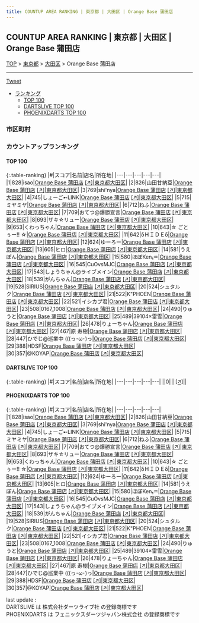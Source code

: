 ```yaml
---
title: COUNTUP AREA RANKING | 東京都 | 大田区 | Orange Base 蒲田店
---
```

## COUNTUP AREA RANKING | 東京都 | 大田区 | Orange Base 蒲田店

[TOP](/darts/rank/) > [東京都](/darts/rank/東京都/) > [大田区](/darts/rank/東京都/大田区/) > Orange Base 蒲田店

___

<a href="https://twitter.com/share?ref_src=twsrc%5Etfw" data-text="COUNTUP AREA RANKING | 東京都大田区Orange Base 蒲田店" class="twitter-share-button" data-hashtags="DARTSLIVE,PHOENIXDARTS,darts,ダーツ" data-show-count="false">Tweet</a>

* [ランキング](#カウントアップランキング)
    * [TOP 100](#top-100)
    * [DARTSLIVE TOP 100](#dartslive-top-100)
    * [PHOENIXDARTS TOP 100](#phoenixdarts-top-100)

### 市区町村

<ul>

</ul>

### カウントアップランキング

#### TOP 100



{:.table-ranking}
|#|スコア|名前|店名|所在地|
|---|---|---|---|---|
|1|828|<span class="rank-name-pd">isao</span>|<a href="/darts/rank/shops/92017.html">Orange Base 蒲田店</a> <a href="https://vs.phoenixdarts.com/jp/shop/shopDetailInfo/s_92017?s_seq=92017">[↗]</a>|<a href="/darts/rank/東京都/大田区">東京都大田区</a>|
|2|826|<span class="rank-name-pd">山田甘納豆</span>|<a href="/darts/rank/shops/92017.html">Orange Base 蒲田店</a> <a href="https://vs.phoenixdarts.com/jp/shop/shopDetailInfo/s_92017?s_seq=92017">[↗]</a>|<a href="/darts/rank/東京都/大田区">東京都大田区</a>|
|3|769|<span class="rank-name-pd">shi&#x27;nya</span>|<a href="/darts/rank/shops/92017.html">Orange Base 蒲田店</a> <a href="https://vs.phoenixdarts.com/jp/shop/shopDetailInfo/s_92017?s_seq=92017">[↗]</a>|<a href="/darts/rank/東京都/大田区">東京都大田区</a>|
|4|745|<span class="rank-name-pd">しょーご➸LINK</span>|<a href="/darts/rank/shops/92017.html">Orange Base 蒲田店</a> <a href="https://vs.phoenixdarts.com/jp/shop/shopDetailInfo/s_92017?s_seq=92017">[↗]</a>|<a href="/darts/rank/東京都/大田区">東京都大田区</a>|
|5|715|<span class="rank-name-pd">ミヤミヤ</span>|<a href="/darts/rank/shops/92017.html">Orange Base 蒲田店</a> <a href="https://vs.phoenixdarts.com/jp/shop/shopDetailInfo/s_92017?s_seq=92017">[↗]</a>|<a href="/darts/rank/東京都/大田区">東京都大田区</a>|
|6|712|<span class="rank-name-pd">ねふ</span>|<a href="/darts/rank/shops/92017.html">Orange Base 蒲田店</a> <a href="https://vs.phoenixdarts.com/jp/shop/shopDetailInfo/s_92017?s_seq=92017">[↗]</a>|<a href="/darts/rank/東京都/大田区">東京都大田区</a>|
|7|709|<span class="rank-name-pd">おてつ@爆勝宣言</span>|<a href="/darts/rank/shops/92017.html">Orange Base 蒲田店</a> <a href="https://vs.phoenixdarts.com/jp/shop/shopDetailInfo/s_92017?s_seq=92017">[↗]</a>|<a href="/darts/rank/東京都/大田区">東京都大田区</a>|
|8|693|<span class="rank-name-pd">ザキ☆リュー</span>|<a href="/darts/rank/shops/92017.html">Orange Base 蒲田店</a> <a href="https://vs.phoenixdarts.com/jp/shop/shopDetailInfo/s_92017?s_seq=92017">[↗]</a>|<a href="/darts/rank/東京都/大田区">東京都大田区</a>|
|9|653|<span class="rank-name-pd">くわっちゃん</span>|<a href="/darts/rank/shops/92017.html">Orange Base 蒲田店</a> <a href="https://vs.phoenixdarts.com/jp/shop/shopDetailInfo/s_92017?s_seq=92017">[↗]</a>|<a href="/darts/rank/東京都/大田区">東京都大田区</a>|
|10|643|<span class="rank-name-pd">☆ ごとぅー!! ☆</span>|<a href="/darts/rank/shops/92017.html">Orange Base 蒲田店</a> <a href="https://vs.phoenixdarts.com/jp/shop/shopDetailInfo/s_92017?s_seq=92017">[↗]</a>|<a href="/darts/rank/東京都/大田区">東京都大田区</a>|
|11|642|<span class="rank-name-pd">δＨＩＤＥδ</span>|<a href="/darts/rank/shops/92017.html">Orange Base 蒲田店</a> <a href="https://vs.phoenixdarts.com/jp/shop/shopDetailInfo/s_92017?s_seq=92017">[↗]</a>|<a href="/darts/rank/東京都/大田区">東京都大田区</a>|
|12|624|<span class="rank-name-pd">ゆーろー</span>|<a href="/darts/rank/shops/92017.html">Orange Base 蒲田店</a> <a href="https://vs.phoenixdarts.com/jp/shop/shopDetailInfo/s_92017?s_seq=92017">[↗]</a>|<a href="/darts/rank/東京都/大田区">東京都大田区</a>|
|13|605|<span class="rank-name-pd">ヒロ</span>|<a href="/darts/rank/shops/92017.html">Orange Base 蒲田店</a> <a href="https://vs.phoenixdarts.com/jp/shop/shopDetailInfo/s_92017?s_seq=92017">[↗]</a>|<a href="/darts/rank/東京都/大田区">東京都大田区</a>|
|14|581|<span class="rank-name-pd">うえぽん</span>|<a href="/darts/rank/shops/92017.html">Orange Base 蒲田店</a> <a href="https://vs.phoenixdarts.com/jp/shop/shopDetailInfo/s_92017?s_seq=92017">[↗]</a>|<a href="/darts/rank/東京都/大田区">東京都大田区</a>|
|15|580|<span class="rank-name-pd">ほぼKen₁♒</span>|<a href="/darts/rank/shops/92017.html">Orange Base 蒲田店</a> <a href="https://vs.phoenixdarts.com/jp/shop/shopDetailInfo/s_92017?s_seq=92017">[↗]</a>|<a href="/darts/rank/東京都/大田区">東京都大田区</a>|
|16|545|<span class="rank-name-pd">CuOvsMJC</span>|<a href="/darts/rank/shops/92017.html">Orange Base 蒲田店</a> <a href="https://vs.phoenixdarts.com/jp/shop/shopDetailInfo/s_92017?s_seq=92017">[↗]</a>|<a href="/darts/rank/東京都/大田区">東京都大田区</a>|
|17|543|<span class="rank-name-pd">しょうちゃん@ライブメイン</span>|<a href="/darts/rank/shops/92017.html">Orange Base 蒲田店</a> <a href="https://vs.phoenixdarts.com/jp/shop/shopDetailInfo/s_92017?s_seq=92017">[↗]</a>|<a href="/darts/rank/東京都/大田区">東京都大田区</a>|
|18|539|<span class="rank-name-pd">がんちゃん</span>|<a href="/darts/rank/shops/92017.html">Orange Base 蒲田店</a> <a href="https://vs.phoenixdarts.com/jp/shop/shopDetailInfo/s_92017?s_seq=92017">[↗]</a>|<a href="/darts/rank/東京都/大田区">東京都大田区</a>|
|19|528|<span class="rank-name-pd">SIRIUS</span>|<a href="/darts/rank/shops/92017.html">Orange Base 蒲田店</a> <a href="https://vs.phoenixdarts.com/jp/shop/shopDetailInfo/s_92017?s_seq=92017">[↗]</a>|<a href="/darts/rank/東京都/大田区">東京都大田区</a>|
|20|524|<span class="rank-name-pd">シュタルク</span>|<a href="/darts/rank/shops/92017.html">Orange Base 蒲田店</a> <a href="https://vs.phoenixdarts.com/jp/shop/shopDetailInfo/s_92017?s_seq=92017">[↗]</a>|<a href="/darts/rank/東京都/大田区">東京都大田区</a>|
|21|522|<span class="rank-name-pd">K&quot;PHOEN</span>|<a href="/darts/rank/shops/92017.html">Orange Base 蒲田店</a> <a href="https://vs.phoenixdarts.com/jp/shop/shopDetailInfo/s_92017?s_seq=92017">[↗]</a>|<a href="/darts/rank/東京都/大田区">東京都大田区</a>|
|22|521|<span class="rank-name-pd">イシカプ君</span>|<a href="/darts/rank/shops/92017.html">Orange Base 蒲田店</a> <a href="https://vs.phoenixdarts.com/jp/shop/shopDetailInfo/s_92017?s_seq=92017">[↗]</a>|<a href="/darts/rank/東京都/大田区">東京都大田区</a>|
|23|508|<span class="rank-name-pd">0167_1008</span>|<a href="/darts/rank/shops/92017.html">Orange Base 蒲田店</a> <a href="https://vs.phoenixdarts.com/jp/shop/shopDetailInfo/s_92017?s_seq=92017">[↗]</a>|<a href="/darts/rank/東京都/大田区">東京都大田区</a>|
|24|490|<span class="rank-name-pd">りゅうと</span>|<a href="/darts/rank/shops/92017.html">Orange Base 蒲田店</a> <a href="https://vs.phoenixdarts.com/jp/shop/shopDetailInfo/s_92017?s_seq=92017">[↗]</a>|<a href="/darts/rank/東京都/大田区">東京都大田区</a>|
|25|489|<span class="rank-name-pd">39104×雷雪</span>|<a href="/darts/rank/shops/92017.html">Orange Base 蒲田店</a> <a href="https://vs.phoenixdarts.com/jp/shop/shopDetailInfo/s_92017?s_seq=92017">[↗]</a>|<a href="/darts/rank/東京都/大田区">東京都大田区</a>|
|26|478|<span class="rank-name-pd">りょーちゃん</span>|<a href="/darts/rank/shops/92017.html">Orange Base 蒲田店</a> <a href="https://vs.phoenixdarts.com/jp/shop/shopDetailInfo/s_92017?s_seq=92017">[↗]</a>|<a href="/darts/rank/東京都/大田区">東京都大田区</a>|
|27|467|<span class="rank-name-pd"><span class="pro-icon-pd"></span>原 寿樹</span>|<a href="/darts/rank/shops/92017.html">Orange Base 蒲田店</a> <a href="https://vs.phoenixdarts.com/jp/shop/shopDetailInfo/s_92017?s_seq=92017">[↗]</a>|<a href="/darts/rank/東京都/大田区">東京都大田区</a>|
|28|447|<span class="rank-name-pd">ひでじ@巡業中 (((っ･ω･)っ</span>|<a href="/darts/rank/shops/92017.html">Orange Base 蒲田店</a> <a href="https://vs.phoenixdarts.com/jp/shop/shopDetailInfo/s_92017?s_seq=92017">[↗]</a>|<a href="/darts/rank/東京都/大田区">東京都大田区</a>|
|29|388|<span class="rank-name-pd">HDSF</span>|<a href="/darts/rank/shops/92017.html">Orange Base 蒲田店</a> <a href="https://vs.phoenixdarts.com/jp/shop/shopDetailInfo/s_92017?s_seq=92017">[↗]</a>|<a href="/darts/rank/東京都/大田区">東京都大田区</a>|
|30|357|<span class="rank-name-pd">@KOYAP</span>|<a href="/darts/rank/shops/92017.html">Orange Base 蒲田店</a> <a href="https://vs.phoenixdarts.com/jp/shop/shopDetailInfo/s_92017?s_seq=92017">[↗]</a>|<a href="/darts/rank/東京都/大田区">東京都大田区</a>|


#### DARTSLIVE TOP 100



{:.table-ranking}
|#|スコア|名前|店名|所在地|
|---|---|---|---|---|
||0|<span class="rank-name-dl"> </span>|<a href="/darts/rank/shops/.html"></a> <a href="">[↗]</a>|<a href="/darts/rank//"></a>|


#### PHOENIXDARTS TOP 100



{:.table-ranking}
|#|スコア|名前|店名|所在地|
|---|---|---|---|---|
|1|828|<span class="rank-name-pd">isao</span>|<a href="/darts/rank/shops/92017.html">Orange Base 蒲田店</a> <a href="https://vs.phoenixdarts.com/jp/shop/shopDetailInfo/s_92017?s_seq=92017">[↗]</a>|<a href="/darts/rank/東京都/大田区">東京都大田区</a>|
|2|826|<span class="rank-name-pd">山田甘納豆</span>|<a href="/darts/rank/shops/92017.html">Orange Base 蒲田店</a> <a href="https://vs.phoenixdarts.com/jp/shop/shopDetailInfo/s_92017?s_seq=92017">[↗]</a>|<a href="/darts/rank/東京都/大田区">東京都大田区</a>|
|3|769|<span class="rank-name-pd">shi&#x27;nya</span>|<a href="/darts/rank/shops/92017.html">Orange Base 蒲田店</a> <a href="https://vs.phoenixdarts.com/jp/shop/shopDetailInfo/s_92017?s_seq=92017">[↗]</a>|<a href="/darts/rank/東京都/大田区">東京都大田区</a>|
|4|745|<span class="rank-name-pd">しょーご➸LINK</span>|<a href="/darts/rank/shops/92017.html">Orange Base 蒲田店</a> <a href="https://vs.phoenixdarts.com/jp/shop/shopDetailInfo/s_92017?s_seq=92017">[↗]</a>|<a href="/darts/rank/東京都/大田区">東京都大田区</a>|
|5|715|<span class="rank-name-pd">ミヤミヤ</span>|<a href="/darts/rank/shops/92017.html">Orange Base 蒲田店</a> <a href="https://vs.phoenixdarts.com/jp/shop/shopDetailInfo/s_92017?s_seq=92017">[↗]</a>|<a href="/darts/rank/東京都/大田区">東京都大田区</a>|
|6|712|<span class="rank-name-pd">ねふ</span>|<a href="/darts/rank/shops/92017.html">Orange Base 蒲田店</a> <a href="https://vs.phoenixdarts.com/jp/shop/shopDetailInfo/s_92017?s_seq=92017">[↗]</a>|<a href="/darts/rank/東京都/大田区">東京都大田区</a>|
|7|709|<span class="rank-name-pd">おてつ@爆勝宣言</span>|<a href="/darts/rank/shops/92017.html">Orange Base 蒲田店</a> <a href="https://vs.phoenixdarts.com/jp/shop/shopDetailInfo/s_92017?s_seq=92017">[↗]</a>|<a href="/darts/rank/東京都/大田区">東京都大田区</a>|
|8|693|<span class="rank-name-pd">ザキ☆リュー</span>|<a href="/darts/rank/shops/92017.html">Orange Base 蒲田店</a> <a href="https://vs.phoenixdarts.com/jp/shop/shopDetailInfo/s_92017?s_seq=92017">[↗]</a>|<a href="/darts/rank/東京都/大田区">東京都大田区</a>|
|9|653|<span class="rank-name-pd">くわっちゃん</span>|<a href="/darts/rank/shops/92017.html">Orange Base 蒲田店</a> <a href="https://vs.phoenixdarts.com/jp/shop/shopDetailInfo/s_92017?s_seq=92017">[↗]</a>|<a href="/darts/rank/東京都/大田区">東京都大田区</a>|
|10|643|<span class="rank-name-pd">☆ ごとぅー!! ☆</span>|<a href="/darts/rank/shops/92017.html">Orange Base 蒲田店</a> <a href="https://vs.phoenixdarts.com/jp/shop/shopDetailInfo/s_92017?s_seq=92017">[↗]</a>|<a href="/darts/rank/東京都/大田区">東京都大田区</a>|
|11|642|<span class="rank-name-pd">δＨＩＤＥδ</span>|<a href="/darts/rank/shops/92017.html">Orange Base 蒲田店</a> <a href="https://vs.phoenixdarts.com/jp/shop/shopDetailInfo/s_92017?s_seq=92017">[↗]</a>|<a href="/darts/rank/東京都/大田区">東京都大田区</a>|
|12|624|<span class="rank-name-pd">ゆーろー</span>|<a href="/darts/rank/shops/92017.html">Orange Base 蒲田店</a> <a href="https://vs.phoenixdarts.com/jp/shop/shopDetailInfo/s_92017?s_seq=92017">[↗]</a>|<a href="/darts/rank/東京都/大田区">東京都大田区</a>|
|13|605|<span class="rank-name-pd">ヒロ</span>|<a href="/darts/rank/shops/92017.html">Orange Base 蒲田店</a> <a href="https://vs.phoenixdarts.com/jp/shop/shopDetailInfo/s_92017?s_seq=92017">[↗]</a>|<a href="/darts/rank/東京都/大田区">東京都大田区</a>|
|14|581|<span class="rank-name-pd">うえぽん</span>|<a href="/darts/rank/shops/92017.html">Orange Base 蒲田店</a> <a href="https://vs.phoenixdarts.com/jp/shop/shopDetailInfo/s_92017?s_seq=92017">[↗]</a>|<a href="/darts/rank/東京都/大田区">東京都大田区</a>|
|15|580|<span class="rank-name-pd">ほぼKen₁♒</span>|<a href="/darts/rank/shops/92017.html">Orange Base 蒲田店</a> <a href="https://vs.phoenixdarts.com/jp/shop/shopDetailInfo/s_92017?s_seq=92017">[↗]</a>|<a href="/darts/rank/東京都/大田区">東京都大田区</a>|
|16|545|<span class="rank-name-pd">CuOvsMJC</span>|<a href="/darts/rank/shops/92017.html">Orange Base 蒲田店</a> <a href="https://vs.phoenixdarts.com/jp/shop/shopDetailInfo/s_92017?s_seq=92017">[↗]</a>|<a href="/darts/rank/東京都/大田区">東京都大田区</a>|
|17|543|<span class="rank-name-pd">しょうちゃん@ライブメイン</span>|<a href="/darts/rank/shops/92017.html">Orange Base 蒲田店</a> <a href="https://vs.phoenixdarts.com/jp/shop/shopDetailInfo/s_92017?s_seq=92017">[↗]</a>|<a href="/darts/rank/東京都/大田区">東京都大田区</a>|
|18|539|<span class="rank-name-pd">がんちゃん</span>|<a href="/darts/rank/shops/92017.html">Orange Base 蒲田店</a> <a href="https://vs.phoenixdarts.com/jp/shop/shopDetailInfo/s_92017?s_seq=92017">[↗]</a>|<a href="/darts/rank/東京都/大田区">東京都大田区</a>|
|19|528|<span class="rank-name-pd">SIRIUS</span>|<a href="/darts/rank/shops/92017.html">Orange Base 蒲田店</a> <a href="https://vs.phoenixdarts.com/jp/shop/shopDetailInfo/s_92017?s_seq=92017">[↗]</a>|<a href="/darts/rank/東京都/大田区">東京都大田区</a>|
|20|524|<span class="rank-name-pd">シュタルク</span>|<a href="/darts/rank/shops/92017.html">Orange Base 蒲田店</a> <a href="https://vs.phoenixdarts.com/jp/shop/shopDetailInfo/s_92017?s_seq=92017">[↗]</a>|<a href="/darts/rank/東京都/大田区">東京都大田区</a>|
|21|522|<span class="rank-name-pd">K&quot;PHOEN</span>|<a href="/darts/rank/shops/92017.html">Orange Base 蒲田店</a> <a href="https://vs.phoenixdarts.com/jp/shop/shopDetailInfo/s_92017?s_seq=92017">[↗]</a>|<a href="/darts/rank/東京都/大田区">東京都大田区</a>|
|22|521|<span class="rank-name-pd">イシカプ君</span>|<a href="/darts/rank/shops/92017.html">Orange Base 蒲田店</a> <a href="https://vs.phoenixdarts.com/jp/shop/shopDetailInfo/s_92017?s_seq=92017">[↗]</a>|<a href="/darts/rank/東京都/大田区">東京都大田区</a>|
|23|508|<span class="rank-name-pd">0167_1008</span>|<a href="/darts/rank/shops/92017.html">Orange Base 蒲田店</a> <a href="https://vs.phoenixdarts.com/jp/shop/shopDetailInfo/s_92017?s_seq=92017">[↗]</a>|<a href="/darts/rank/東京都/大田区">東京都大田区</a>|
|24|490|<span class="rank-name-pd">りゅうと</span>|<a href="/darts/rank/shops/92017.html">Orange Base 蒲田店</a> <a href="https://vs.phoenixdarts.com/jp/shop/shopDetailInfo/s_92017?s_seq=92017">[↗]</a>|<a href="/darts/rank/東京都/大田区">東京都大田区</a>|
|25|489|<span class="rank-name-pd">39104×雷雪</span>|<a href="/darts/rank/shops/92017.html">Orange Base 蒲田店</a> <a href="https://vs.phoenixdarts.com/jp/shop/shopDetailInfo/s_92017?s_seq=92017">[↗]</a>|<a href="/darts/rank/東京都/大田区">東京都大田区</a>|
|26|478|<span class="rank-name-pd">りょーちゃん</span>|<a href="/darts/rank/shops/92017.html">Orange Base 蒲田店</a> <a href="https://vs.phoenixdarts.com/jp/shop/shopDetailInfo/s_92017?s_seq=92017">[↗]</a>|<a href="/darts/rank/東京都/大田区">東京都大田区</a>|
|27|467|<span class="rank-name-pd"><span class="pro-icon-pd"></span>原 寿樹</span>|<a href="/darts/rank/shops/92017.html">Orange Base 蒲田店</a> <a href="https://vs.phoenixdarts.com/jp/shop/shopDetailInfo/s_92017?s_seq=92017">[↗]</a>|<a href="/darts/rank/東京都/大田区">東京都大田区</a>|
|28|447|<span class="rank-name-pd">ひでじ@巡業中 (((っ･ω･)っ</span>|<a href="/darts/rank/shops/92017.html">Orange Base 蒲田店</a> <a href="https://vs.phoenixdarts.com/jp/shop/shopDetailInfo/s_92017?s_seq=92017">[↗]</a>|<a href="/darts/rank/東京都/大田区">東京都大田区</a>|
|29|388|<span class="rank-name-pd">HDSF</span>|<a href="/darts/rank/shops/92017.html">Orange Base 蒲田店</a> <a href="https://vs.phoenixdarts.com/jp/shop/shopDetailInfo/s_92017?s_seq=92017">[↗]</a>|<a href="/darts/rank/東京都/大田区">東京都大田区</a>|
|30|357|<span class="rank-name-pd">@KOYAP</span>|<a href="/darts/rank/shops/92017.html">Orange Base 蒲田店</a> <a href="https://vs.phoenixdarts.com/jp/shop/shopDetailInfo/s_92017?s_seq=92017">[↗]</a>|<a href="/darts/rank/東京都/大田区">東京都大田区</a>|


<div class="footer border-top border-gray-light mt-5 pt-3 text-right text-gray">
    last update : <span style="font-weight: italic" id="foot_last_modified"></span><br />
    DARTSLIVE は 株式会社ダーツライブ社 の登録商標です<br />
    PHOENIXDARTS は フェニックスダーツジャパン株式会社 の登録商標です<br />
</div>

<script src="https://cdnjs.cloudflare.com/ajax/libs/jquery.tablesorter/2.31.3/js/jquery.tablesorter.min.js" integrity="sha512-qzgd5cYSZcosqpzpn7zF2ZId8f/8CHmFKZ8j7mU4OUXTNRd5g+ZHBPsgKEwoqxCtdQvExE5LprwwPAgoicguNg==" crossorigin="anonymous" referrerpolicy="no-referrer"></script>
<link rel="stylesheet" href="https://cdnjs.cloudflare.com/ajax/libs/jquery.tablesorter/2.31.3/css/theme.default.min.css" integrity="sha512-wghhOJkjQX0Lh3NSWvNKeZ0ZpNn+SPVXX1Qyc9OCaogADktxrBiBdKGDoqVUOyhStvMBmJQ8ZdMHiR3wuEq8+w==" crossorigin="anonymous" referrerpolicy="no-referrer" />
<script>
$(function() {
    $(".table-ranking").tablesorter({sortList:[[0, 0]]});
    $("#foot_last_modified").text(formatDate(new Date(document.lastModified), 'yyyy-MM-dd HH:mm:ss'));
});
</script>

<script async src="https://platform.twitter.com/widgets.js" charset="utf-8"></script>